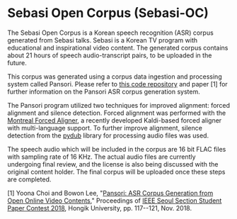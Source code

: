# Sebasi Open Corpus (Sebasi-OC)

The Sebasi Open Corpus is a Korean speech recognition (ASR) corpus generated from Sebasi talks. Sebasi is a Korean TV program with educational and inspirational video content. The generated corpus contains about 21 hours of speech audio-transcript pairs, to be uploaded in the future.

This corpus was generated using a corpus data ingestion and processing system called Pansori. Please refer to [this code repository](https://github.com/yc9701/pansori) and paper [1] for further information on the Pansori ASR corpus generation system.

The Pansori program utilized two techniques for improved alignment: forced alignment and silence detection. Forced alignment was performed with the [Montreal Forced Aligner](https://montreal-forced-aligner.readthedocs.io/en/latest/), a recently developed Kaldi-based forced aligner with multi-language support. To further improve alignment, silence detection from the [pydub](https://github.com/jiaaro/pydub) library for processing audio files was used.

The speech audio which will be included in the corpus are 16 bit FLAC files with sampling rate of 16 KHz. The actual audio files are currently undergoing final review, and the license is also being discussed with the original content holder. The final corpus will be uploaded once these steps are completed.

[1] Yoona Choi and Bowon Lee, "[Pansori: ASR Corpus Generation from Open Online Video Contents](https://arxiv.org/abs/1812.09798)," Proceedings of [IEEE Seoul Section Student Paper Contest 2018](http://sites.ieee.org/seoul/paper/), Hongik University, pp. 117--121, Nov. 2018.
